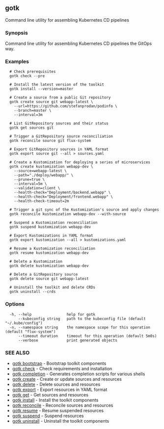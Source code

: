 ## gotk

Command line utility for assembling Kubernetes CD pipelines

### Synopsis

Command line utility for assembling Kubernetes CD pipelines the GitOps way.

### Examples

```
  # Check prerequisites
  gotk check --pre

  # Install the latest version of the toolkit
  gotk install --version=master

  # Create a source from a public Git repository
  gotk create source git webapp-latest \
    --url=https://github.com/stefanprodan/podinfo \
    --branch=master \
    --interval=3m

  # List GitRepository sources and their status
  gotk get sources git

  # Trigger a GitRepository source reconciliation
  gotk reconcile source git flux-system

  # Export GitRepository sources in YAML format
  gotk export source git --all > sources.yaml

  # Create a Kustomization for deploying a series of microservices
  gotk create kustomization webapp-dev \
    --source=webapp-latest \
    --path="./deploy/webapp/" \
    --prune=true \
    --interval=5m \
    --validation=client \
    --health-check="Deployment/backend.webapp" \
    --health-check="Deployment/frontend.webapp" \
    --health-check-timeout=2m

  # Trigger a git sync of the Kustomization's source and apply changes
  gotk reconcile kustomization webapp-dev --with-source

  # Suspend a Kustomization reconciliation
  gotk suspend kustomization webapp-dev

  # Export Kustomizations in YAML format
  gotk export kustomization --all > kustomizations.yaml

  # Resume a Kustomization reconciliation
  gotk resume kustomization webapp-dev

  # Delete a Kustomization
  gotk delete kustomization webapp-dev

  # Delete a GitRepository source
  gotk delete source git webapp-latest

  # Uninstall the toolkit and delete CRDs
  gotk uninstall --crds

```

### Options

```
  -h, --help                help for gotk
      --kubeconfig string   path to the kubeconfig file (default "~/.kube/config")
  -n, --namespace string    the namespace scope for this operation (default "flux-system")
      --timeout duration    timeout for this operation (default 5m0s)
      --verbose             print generated objects
```

### SEE ALSO

* [gotk bootstrap](gotk_bootstrap.md)	 - Bootstrap toolkit components
* [gotk check](gotk_check.md)	 - Check requirements and installation
* [gotk completion](gotk_completion.md)	 - Generates completion scripts for various shells
* [gotk create](gotk_create.md)	 - Create or update sources and resources
* [gotk delete](gotk_delete.md)	 - Delete sources and resources
* [gotk export](gotk_export.md)	 - Export resources in YAML format
* [gotk get](gotk_get.md)	 - Get sources and resources
* [gotk install](gotk_install.md)	 - Install the toolkit components
* [gotk reconcile](gotk_reconcile.md)	 - Reconcile sources and resources
* [gotk resume](gotk_resume.md)	 - Resume suspended resources
* [gotk suspend](gotk_suspend.md)	 - Suspend resources
* [gotk uninstall](gotk_uninstall.md)	 - Uninstall the toolkit components

